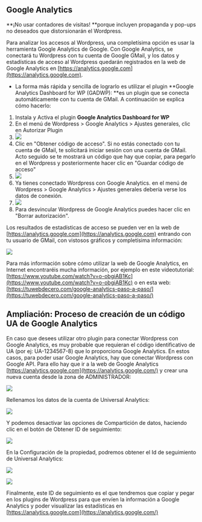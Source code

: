 ## Google Analytics

**¡No usar contadores de visitas! **porque incluyen propaganda y pop-ups no deseados que distorsionarán el Wordpress.

Para analizar los accesos al Wordpress, una completísima opción es usar la herramienta Google Analytics de Google. Con Google Analytics, se conectará tu Wordpress con tu cuenta de Google GMail, y los datos y estadísticas de acceso al Wordpress quedarán registrados en la web de Google Analytics en [https://analytics.google.com](https://analytics.google.com).  

* La forma más rápida y sencilla de lograrlo es utilizar el plugin **Google Analytics Dashboard for WP \(GADWP\): **es un plugin que se conecta automáticamente con tu cuenta de GMail. A continuación se explica cómo hacerlo: 

1. Instala y Activa el plugin **Google Analytics Dashboard for WP**
2. En el menú de Wordpress &gt; Google Analytics &gt; Ajustes generales, clic en Autorizar Plugin
3. ![](/assets/google-analytics-1.png)
4. Clic en "Obtener código de acceso". Si no estás conectado con tu cuenta de GMail, te solicitará iniciar sesión con una cuenta de GMail. Acto seguido se te mostrará un código que hay que copiar, para pegarlo en el Wordpress y posteriormente hacer clic en "Guardar código de acceso"
5. ![](/assets/google-analytics-2.png)
6. Ya tienes conectado Wordpress con Google Analytics. en el menú de Wordpress &gt; Google Analytics &gt; Ajustes generales debería verse los datos de conexión. 
7. ![](/assets/google-analytics-3.png)
8. Para desvincular Wordpress de Google Analytics puedes hacer clic en "Borrar autorización".

Los resultados de estadísticas de acceso se pueden ver en la web de [https://analytics.google.com](https://analytics.google.com) entrando con tu usuario de GMail, con vistosos gráficos y completísima información:

![](/assets/google-analytics-4.png)

Para más información sobre cómo utilizar la web de Google Analytics, en Internet encontraréis mucha información,  por ejemplo en este videotutorial: [https://www.youtube.com/watch?v=o-obgiAB1Kc](https://www.youtube.com/watch?v=o-obgiAB1Kc) o en esta web: [https://tuwebdecero.com/google-analytics-paso-a-paso/](https://tuwebdecero.com/google-analytics-paso-a-paso/)

## Ampliación: Proceso de creación de un código UA de Google Analytics

En caso que desees utilizar otro plugin para conectar Wordpress con Google Analytics, es muy probable que requieran el código identificativo de UA \(por ej: UA-1234567-8\) que lo proporciona Google Analytics. En estos casos, para poder usar Google Analytics, hay que conectar Wordpress con Google API. Para ello hay que ir a la web de Google Analytics [https://analytics.google.com](https://analytics.google.com/) y crear una nueva cuenta desde la zona de ADMINISTRADOR:

![](/assets/g_embedder_paso1.png)

Rellenamos los datos de la cuenta de Universal Analytics:

![](/assets/g_embedder_paso2.png)

Y podemos desactivar las opciones de Compartición de datos, haciendo clic en el botón de Obtener ID de seguimiento:

![](/assets/g_embedder_paso3.png)

En la Configuración de la propiedad, podremos obtener el Id de seguimiento de Universal Analytics:

![](/assets/g_embedder_paso4.png)

![](/assets/g_embedder_paso5.png)

Finalmente, este ID de seguimiento es el que tendremos que copiar y pegar en los plugins de Wordpress para que envíen la información a Google Analytics y poder visualizar las estadísticas en [https://analytics.google.com](https://analytics.google.com/)

